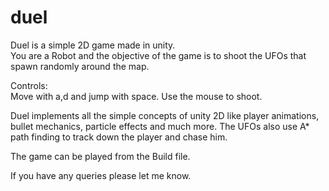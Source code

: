 # duel

Duel is a simple 2D game made in unity.  
You are a Robot and the objective of the game is to shoot the UFOs that spawn randomly around the map.  
  
Controls:  
Move with a,d and jump with space. Use the mouse to shoot.  
  
Duel implements all the simple concepts of unity 2D like player animations, bullet mechanics, particle effects and much more. The UFOs also use A* path finding to track down the player and chase him.  
  
The game can be played from the Build file.  
  
If you have any queries please let me know.  
